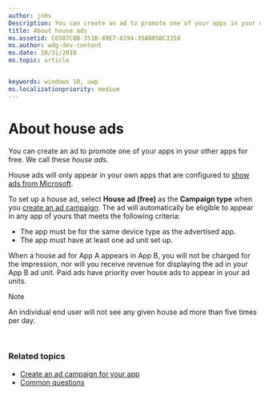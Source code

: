 ```yaml
---
author: jnHs
Description: You can create an ad to promote one of your apps in your other apps, for free. We call these house ads.
title: About house ads
ms.assetid: C6507C8B-351B-49E7-A194-35AB05BC3358
ms.author: wdg-dev-content
ms.date: 10/31/2018
ms.topic: article


keywords: windows 10, uwp
ms.localizationpriority: medium
---
```


# About house ads


You can create an ad to promote one of your apps in your other apps for free. We call these *house ads*.

House ads will only appear in your own apps that are configured to [show ads from Microsoft](../monetize/display-ads-in-your-app.md).

To set up a house ad, select **House ad (free)** as the **Campaign type** when you [create an ad campaign](create-an-ad-campaign-for-your-app.md). The ad will automatically be eligible to appear in any app of yours that meets the following criteria:

-   The app must be for the same device type as the advertised app.
-   The app must have at least one ad unit set up.

When a house ad for App A appears in App B, you will not be charged for the impression, nor will you receive revenue for displaying the ad in your App B ad unit. Paid ads have priority over house ads to appear in your ad units.

>[!NOTE]
> An individual end user will not see any given house ad more than five times per day.

 

### Related topics


* [Create an ad campaign for your app](create-an-ad-campaign-for-your-app.md)
* [Common questions](common-questions.md)

